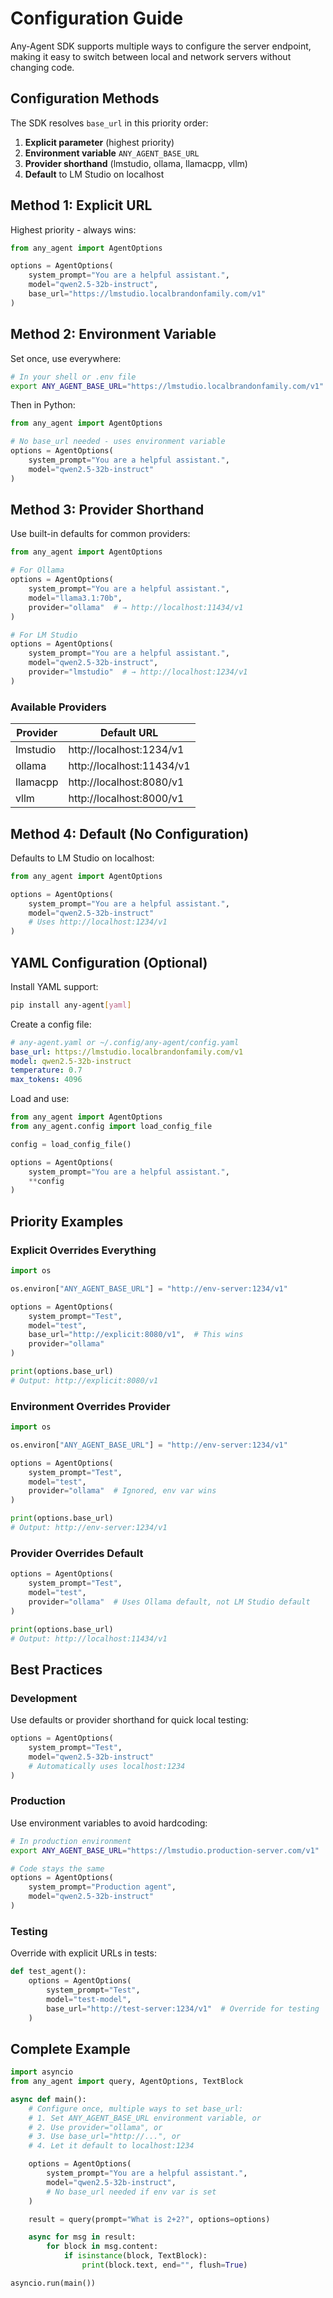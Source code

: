# Configuration Guide

Any-Agent SDK supports multiple ways to configure the server endpoint, making it easy to switch between local and network servers without changing code.

## Configuration Methods

The SDK resolves `base_url` in this priority order:

1. **Explicit parameter** (highest priority)
2. **Environment variable** `ANY_AGENT_BASE_URL`
3. **Provider shorthand** (lmstudio, ollama, llamacpp, vllm)
4. **Default** to LM Studio on localhost

## Method 1: Explicit URL

Highest priority - always wins:

```python
from any_agent import AgentOptions

options = AgentOptions(
    system_prompt="You are a helpful assistant.",
    model="qwen2.5-32b-instruct",
    base_url="https://lmstudio.localbrandonfamily.com/v1"
)
```

## Method 2: Environment Variable

Set once, use everywhere:

```bash
# In your shell or .env file
export ANY_AGENT_BASE_URL="https://lmstudio.localbrandonfamily.com/v1"
```

Then in Python:

```python
from any_agent import AgentOptions

# No base_url needed - uses environment variable
options = AgentOptions(
    system_prompt="You are a helpful assistant.",
    model="qwen2.5-32b-instruct"
)
```

## Method 3: Provider Shorthand

Use built-in defaults for common providers:

```python
from any_agent import AgentOptions

# For Ollama
options = AgentOptions(
    system_prompt="You are a helpful assistant.",
    model="llama3.1:70b",
    provider="ollama"  # → http://localhost:11434/v1
)

# For LM Studio
options = AgentOptions(
    system_prompt="You are a helpful assistant.",
    model="qwen2.5-32b-instruct",
    provider="lmstudio"  # → http://localhost:1234/v1
)
```

### Available Providers

| Provider   | Default URL                    |
|------------|--------------------------------|
| lmstudio   | http://localhost:1234/v1       |
| ollama     | http://localhost:11434/v1      |
| llamacpp   | http://localhost:8080/v1       |
| vllm       | http://localhost:8000/v1       |

## Method 4: Default (No Configuration)

Defaults to LM Studio on localhost:

```python
from any_agent import AgentOptions

options = AgentOptions(
    system_prompt="You are a helpful assistant.",
    model="qwen2.5-32b-instruct"
    # Uses http://localhost:1234/v1
)
```

## YAML Configuration (Optional)

Install YAML support:

```bash
pip install any-agent[yaml]
```

Create a config file:

```yaml
# any-agent.yaml or ~/.config/any-agent/config.yaml
base_url: https://lmstudio.localbrandonfamily.com/v1
model: qwen2.5-32b-instruct
temperature: 0.7
max_tokens: 4096
```

Load and use:

```python
from any_agent import AgentOptions
from any_agent.config import load_config_file

config = load_config_file()

options = AgentOptions(
    system_prompt="You are a helpful assistant.",
    **config
)
```

## Priority Examples

### Explicit Overrides Everything

```python
import os

os.environ["ANY_AGENT_BASE_URL"] = "http://env-server:1234/v1"

options = AgentOptions(
    system_prompt="Test",
    model="test",
    base_url="http://explicit:8080/v1",  # This wins
    provider="ollama"
)

print(options.base_url)
# Output: http://explicit:8080/v1
```

### Environment Overrides Provider

```python
import os

os.environ["ANY_AGENT_BASE_URL"] = "http://env-server:1234/v1"

options = AgentOptions(
    system_prompt="Test",
    model="test",
    provider="ollama"  # Ignored, env var wins
)

print(options.base_url)
# Output: http://env-server:1234/v1
```

### Provider Overrides Default

```python
options = AgentOptions(
    system_prompt="Test",
    model="test",
    provider="ollama"  # Uses Ollama default, not LM Studio default
)

print(options.base_url)
# Output: http://localhost:11434/v1
```

## Best Practices

### Development

Use defaults or provider shorthand for quick local testing:

```python
options = AgentOptions(
    system_prompt="Test",
    model="qwen2.5-32b-instruct"
    # Automatically uses localhost:1234
)
```

### Production

Use environment variables to avoid hardcoding:

```bash
# In production environment
export ANY_AGENT_BASE_URL="https://lmstudio.production-server.com/v1"
```

```python
# Code stays the same
options = AgentOptions(
    system_prompt="Production agent",
    model="qwen2.5-32b-instruct"
)
```

### Testing

Override with explicit URLs in tests:

```python
def test_agent():
    options = AgentOptions(
        system_prompt="Test",
        model="test-model",
        base_url="http://test-server:1234/v1"  # Override for testing
    )
```

## Complete Example

```python
import asyncio
from any_agent import query, AgentOptions, TextBlock

async def main():
    # Configure once, multiple ways to set base_url:
    # 1. Set ANY_AGENT_BASE_URL environment variable, or
    # 2. Use provider="ollama", or
    # 3. Use base_url="http://...", or
    # 4. Let it default to localhost:1234

    options = AgentOptions(
        system_prompt="You are a helpful assistant.",
        model="qwen2.5-32b-instruct",
        # No base_url needed if env var is set
    )

    result = query(prompt="What is 2+2?", options=options)

    async for msg in result:
        for block in msg.content:
            if isinstance(block, TextBlock):
                print(block.text, end="", flush=True)

asyncio.run(main())
```
